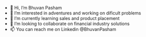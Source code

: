 - 👋 Hi, I’m Bhuvan Pasham
- 👀 I’m interested in adventures and working on dificult problems
- 🌱 I’m currently learning sales and product placement
- 💞️ I’m looking to collaborate on financial industry solutions
- 📫 You can reach me on Linkedin @BhuvanPasham

<!---
bpasham/bpasham is a ✨ special ✨ repository because its `README.md` (this file) appears on your GitHub profile.
You can click the Preview link to take a look at your changes.
--->
